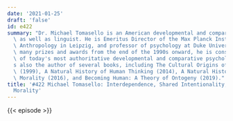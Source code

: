 ```yaml
---
date: '2021-01-25'
draft: 'false'
id: e422
summary: "Dr. Michael Tomasello is an American developmental and comparative psychologist,\
  \ as well as linguist. He is Emeritus Director of the Max Planck Institute for Evolutionary\
  \ Anthropology in Leipzig, and professor of psychology at Duke University. Earning\
  \ many prizes and awards from the end of the 1990s onward, he is considered one\
  \ of today's most authoritative developmental and comparative psychologists. He\u2019\
  s also the author of several books, including The Cultural Origins of Human Cognition\
  \ (1999), A Natural History of Human Thinking (2014), A Natural History of Human\
  \ Morality (2016), and Becoming Human: A Theory of Ontogeny (2019)."
title: '#422 Michael Tomasello: Interdependence, Shared Intentionality, Culture, and
  Morality'
---
```

{{< episode >}}
